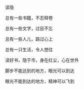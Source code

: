 读隐

总有一些书籍，不忍释卷

总有一些文字，过目不忘

总有一些人儿，路过心上

总有一只生活，令人想往

读好书，隐于市，身在红尘，心在世外



脚步不能达到的地方，眼光可以到达

眼光不能到达的地方，精神可以飞到

